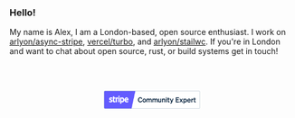 ### Hello!

My name is Alex, I am a London-based, open source enthusiast. I work on [arlyon/async-stripe](https://github.com/arlyon/async-stripe), [vercel/turbo](https://github.com/vercel/turbo), and [arlyon/stailwc](https://github.com/arlyon/stailwc). If you're in London and want to chat about open source, rust, or build systems get in touch!

<br/>
<br/>

<p align="center">
  <img src='./stripe_partner_badge_community_blurple.png' alt='Stripe community expert' height="32"/>
</p>
